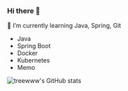 ### Hi there 👋

🌱 I’m currently learning Java, Spring, Git

- Java
- Spring Boot
- Docker
- Kubernetes
- Memo

<!--
**uriq/uriq** is a ✨ _special_ ✨ repository because its `README.md` (this file) appears on your GitHub profile.

Here are some ideas to get you started:

- 🔭 I’m currently working on ...
- 🌱 I’m currently learning ...
- 👯 I’m looking to collaborate on ...
- 🤔 I’m looking for help with ...
- 💬 Ask me about ...
- 📫 How to reach me: ...
- 😄 Pronouns: ...
- ⚡ Fun fact: ...
-->

![treewww's GitHub stats](https://github-readme-stats.vercel.app/api?username=treewww&show_icons=true&theme=merko)
